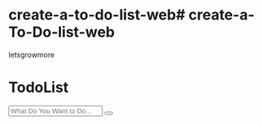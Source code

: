 # create-a-to-do-list-web# create-a-To-Do-list-web
letsgrowmore
<!DOCTYPE html>
<html>
<head>
    <meta charset='utf-8'>
    <meta http-equiv='X-UA-Compatible' content='IE=edge'>
    <title>TODO List</title>
    <meta name='viewport' content='width=device-width, initial-scale=1'>
    <link rel='stylesheet' type='text/css' media='screen' href='style.css'>
    <link href="https://fonts.googleapis.com/css?family=Hind&display=swap" rel="stylesheet">
    <link rel="stylesheet" href="path/to/font-awesome/css/font-awesome.min.css">
    <script src="https://kit.fontawesome.com/a81368914c.js"></script>
</head>
<body>
    <h1><span class="title">Todo</span>List</h1>
    <div class="inputDiv">
    	   <input type="text" class="input" placeholder="What Do You Want to Do...">
    	   <button class="add"><i class="fas fa-plus"></i></button>
    </div>
    <div class="container">
    </div>
    <script src='main.js'></script>
</body>
</html>
